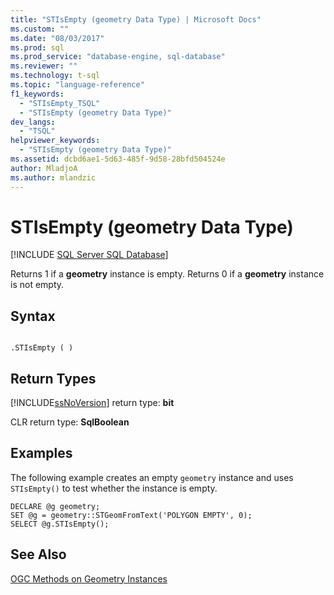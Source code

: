 ```yaml
---
title: "STIsEmpty (geometry Data Type) | Microsoft Docs"
ms.custom: ""
ms.date: "08/03/2017"
ms.prod: sql
ms.prod_service: "database-engine, sql-database"
ms.reviewer: ""
ms.technology: t-sql
ms.topic: "language-reference"
f1_keywords: 
  - "STIsEmpty_TSQL"
  - "STIsEmpty (geometry Data Type)"
dev_langs: 
  - "TSQL"
helpviewer_keywords: 
  - "STIsEmpty (geometry Data Type)"
ms.assetid: dcbd6ae1-5d63-485f-9d58-28bfd504524e
author: MladjoA
ms.author: mlandzic 
---
```

# STIsEmpty (geometry Data Type)
[!INCLUDE [SQL Server SQL Database](../../includes/applies-to-version/sql-asdb.md)]

Returns 1 if a **geometry** instance is empty. Returns 0 if a **geometry** instance is not empty.
  
## Syntax  
  
```  
  
.STIsEmpty ( )  
```  
  
## Return Types  
 [!INCLUDE[ssNoVersion](../../includes/ssnoversion-md.md)] return type: **bit**  
  
 CLR return type: **SqlBoolean**  
  
## Examples  
 The following example creates an empty `geometry` instance and uses `STIsEmpty()` to test whether the instance is empty.  
  
```  
DECLARE @g geometry;  
SET @g = geometry::STGeomFromText('POLYGON EMPTY', 0);  
SELECT @g.STIsEmpty();  
```  
  
## See Also  
 [OGC Methods on Geometry Instances](../../t-sql/spatial-geometry/ogc-methods-on-geometry-instances.md)  
  
  

